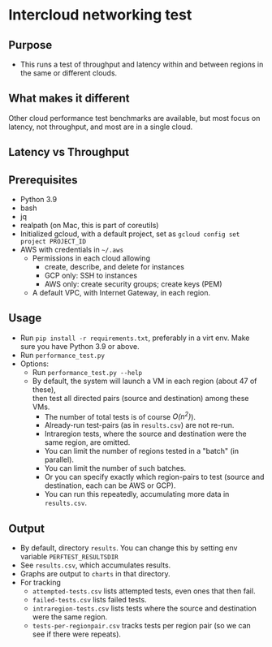 # Intercloud networking test

## Purpose

* This runs a test of throughput and latency within and between regions in the same or different clouds.

## What makes it different

Other cloud performance test benchmarks are available, but most focus on latency, not throughput, and most are in a
single cloud.

## Latency vs Throughput

## Prerequisites

* Python 3.9
* bash
* jq
* realpath (on Mac, this is part of coreutils)
* Initialized gcloud, with a default project, set as `gcloud config set project PROJECT_ID`
* AWS with credentials in `~/.aws`
    * Permissions in each cloud allowing
        * create, describe, and delete for instances
        * GCP only: SSH to instances
        * AWS only: create security groups; create keys (PEM)
    * A default VPC, with Internet Gateway, in each region.
## Usage
* Run `pip install -r requirements.txt`, preferably in a virt env. Make sure you have Python 3.9 or above.
* Run `performance_test.py`
* Options: 
  * Run `performance_test.py --help`
  * By default, the system  will launch  a VM in each region (about 47 of these),  
then test all directed pairs (source and destination) among these VMs.
    * The number of total tests is of course _O(n<sup>2</sup>)_).
    * Already-run test-pairs (as in `results.csv`) are not re-run.
    * Intraregion tests,  where the source and destination were the same region, are omitted.
    * You can  limit the number of regions tested in a "batch"  (in parallel). 
    * You can limit the number of such batches.
    * Or you can specify exactly which region-pairs to test (source and destination, 
    each can be AWS or GCP).
    * You can run this repeatedly, accumulating more data in `results.csv`.
 
## Output
* By default, directory `results`. You can change this by setting env variable `PERFTEST_RESULTSDIR`
* See `results.csv`, which accumulates results.
* Graphs are output to `charts` in that directory.
* For tracking
   * `attempted-tests.csv` lists attempted tests, even ones that then fail.
   * `failed-tests.csv` lists failed tests.
   * `intraregion-tests.csv` lists tests where the source and destination were the same region.
   * `tests-per-regionpair.csv` tracks tests per region pair (so we can see if there were repeats).
